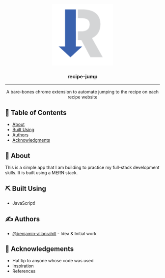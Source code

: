 
<p align="center">
<!--   <a href="" rel="noopener"> -->
 <img width=200px height=200px src="./popup/static/128.png" alt="Project logo"></a>
</p>

<h3 align="center">recipe-jump</h3>

<!-- <div align="center">

[![Status](https://img.shields.io/badge/status-active-success.svg)]()
[![GitHub Issues](https://img.shields.io/github/issues/kylelobo/The-Documentation-Compendium.svg)](https://github.com/benjamin-allanrahill/quote-book/issues)
[![GitHub Pull Requests](https://img.shields.io/github/issues-pr/kylelobo/The-Documentation-Compendium.svg)](https://github.com/benjamin-allanrahill/quote-book/pulls)

</div> -->

---

<p align="center"> A bare-bones chrome extension to automate jumping to the recipe on each recipe website 
    <br> 
</p>

## 📝 Table of Contents

- [About](#about)
- [Built Using](#built_using)
- [Authors](#authors)
- [Acknowledgments](#acknowledgement)

## 🧐 About <a name = "about"></a>

This is a simple app that I am building to practice my full-stack development skills. It is built using a MERN stack.


## ⛏️ Built Using <a name = "built_using"></a>
- JavaScript!

## ✍️ Authors <a name = "authors"></a>

- [@benjamin-allanrahill](https://github.com/benjamin-allanrahill) - Idea & Initial work

## 🎉 Acknowledgements <a name = "acknowledgement"></a>

- Hat tip to anyone whose code was used
- Inspiration
- References
